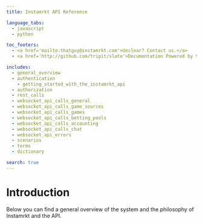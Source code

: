 ```yaml
---
title: Instamrkt API Reference

language_tabs:
  - javascript
  - python

toc_footers:
  - <a href='mailto:thatguy@instamrkt.com'>Unclear? Contact us.</a>
  - <a href='http://github.com/tripit/slate'>Documentation Powered by Slate</a>

includes:
  - general_overview
  - authentication
	- getting_started_with_the_instamrkt_api
  - authorization
  - rest_calls
  - websocket_api_calls_general
  - websocket_api_calls_game_sources
  - websocket_api_calls_games
  - websocket_api_calls_betting_pools
  - websocket_api_calls_accounting
  - websocket_api_calls_chat
  - websocket_api_errors
  - scenarios
  - terms
  - dictionary

search: true
---
```



# Introduction

Below you can find a general overview of the system and the philosophy of Instamrkt and the API.

